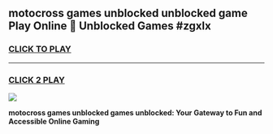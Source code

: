 
## motocross games unblocked unblocked game Play Online 👋 Unblocked Games #zgxlx
<h3>
<a href="https://premium.freeplayer.one?title=motocross_games_unblocked&ref=21F">CLICK TO PLAY</a></h3>
<hr>

<h3>
<a href="https://premium.freeplayer.one?title=motocross_games_unblocked&ref=21F">CLICK 2 PLAY</a>
  
</h3>

<a href="https://premium.freeplayer.one?title=motocross_games_unblocked&ref=21F/"><img src="https://clearcache.store/games.png"></a>


**motocross games unblocked games unblocked: Your Gateway to Fun and Accessible Online Gaming**
